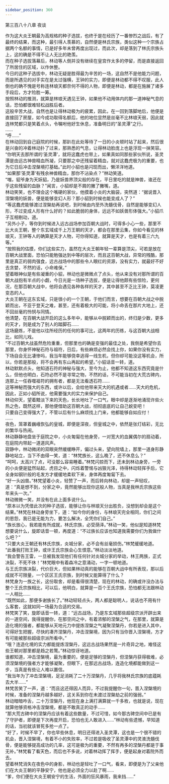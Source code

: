 ```yaml
---
sidebar_position: 360
---
```

 第三百八十八章 夜谈


作为这大炎王朝最为高规格的种子选拔，也终于是在经历了一番惨烈之战后，有了最终的结果，而这种，最引得人羡慕的，自然便是林氏宗族，类似这种一个宗族占据两个名额的事情，已是好多年未曾再度出现过，而此次，却是落到了林氏宗族头上，这的确是不得不让人无比的艳羡。  
而在种子选拔落幕后，林动等人倒并没有继续在皇宫作太多的停留，而是直接返回了所居住的区域，以作休整。  
今日的这种子选拔中，林动无疑是胜得最为辛苦的一场，这自然不是他能力问题，而是所遇见的对手实在是太过强横，王钟的实力，即便是林动都不得不叹服，此人倒也的确不愧是号称连林琅天都奈何不得的人物，即便是林动，都是在施展了诸多手段后，方才险胜一筹。  
按照林动的推测，就算是林琅天遇见王钟，如果他不动用体内的那一道神秘气息的话，恐怕都很难轻松战胜后者。  
这般辛苦大战，自然也是让得林动极为的疲累，因此，在一回到落脚地后，他便是直接回了房屋，如今成功取得名额后，他的地位显然是丝毫不比林琅天弱，因此就连林梵都只是笑着点头，令嘱咐他好生休息，准备明日的“圣灵潭”之行。  
……  
“呼……”  
在林动回到自己庭院的时候，那趴在此处等待了一日的小炎顿时站了起来，然后很是兴奋的冲着林动扑了过来，那熟悉的气息，让得林动脸庞上也是浮现一抹笑容。  
“你明天去那所谓的‘圣灵潭’，就将这蠢虎也带上，如果真如同那些家伙所说，圣灵潭是由远古神兽精血所凝，只要那之中还残留着精血，就对这蠢虎极为的重要，也为它日后冲击涅槃境打基础。”此时小貂也是闪现而出，懒洋洋地道。  
“如果那‘圣灵潭’有残余神兽精血，那你不沾染点？”林动笑道。  
“嗤，貂爷身为天妖貂，乃是妖兽界顶尖般的存在，平日里吃的就是神兽，谁还在乎这些残留的血脉？”闻言，小貂却是不屑的撇了撇嘴，道。  
林动笑笑，也不理会这个嘴硬的家伙，他摸着小炎的大脑袋，突然道：“据说晋入涅槃境的妖兽，便是能够变幻人形？那小貂到时候也能变成人了？”  
“等这蠢虎能够渡过涅槃劫再说吧，到时候由内至外洗髓伐骨，自然是能够变幻人形，不过变成人形有什么好的？如此脆弱的身体，远远不如妖兽形体强大。”小貂爪子互相剔动，道。  
“另外小子，等你到时候进入远古战场参加百朝大战时，可得多小心一些，那里不比大炎王朝，整个东玄域成千上万王朝的天才，都会在那里云集，你如今看见的林琅天，王钟等人的确算是天才人物，可你得知道，就算是天才，也是有着三六九等。”  
“按照我的估摸，你们这些实力，虽然在大炎王朝年轻一辈算是顶尖，可若是放在百朝大战里面，恐怕只能勉强达到中等的层次，而且这百朝大战，异常的残酷，那里是真正的弱肉强食，远古战场中的那些令人眼红的资源，没有实力，就最好不好去贪婪，不然的话，小命难保。”  
望着眼神似是有些凝重的小貂，林动也是微微点了点头，他从来没有对那所谓的百朝大战抱有半点的小觑，今日光是一场种子选拔，便是让得他颇有些惊险，更何况，在那百朝大战中，他将会遇见各种各样的天才，其中甚至不乏比王钟，莫凌更变态的人。  
大炎王朝在这东玄域，只是很小的一个王朝，于他们而言，想要在百朝大战之中脱颖而出，不亚于登天之难，甚至，还有着极大的可能，将小命丢在那片大地上，还不回丝毫的怜悯与同情。  
他清楚，在百朝大战开启的这么多年中，能够从中脱颖而出的，终归是少数，更多的天才，则是成为了别人的踏脚石……  
这场磨炼，不是他以往所经历的任何的事可比，这两年的历练，与这百朝大战相比，如同儿戏。  
“不过百朝大战虽然危险重重，但那里也的确是变强的最佳之处，我倒是希望你去那里，你身怀神秘石符与祖符，日后，有些麻烦必然会找上你，如果你没有实力，下场自会无比凄惨吗，我当年能够侥幸逃得一线生机，但你却可能没这等机会，所以，你若是那般，将不会再有东山再起的希望。”小貂话音一转，道。  
林动默默点头，他知道石符的神秘与强大，至今为止，他都不知道这东西究竟是什么，但他也明白，石符必然不是寻常之物，不然的话，不可能当初在大荒古碑内，连那上一任吞噬祖符的拥有者，都是无法看透石符……  
这等神秘而强大的东西，或许以后，会给他带来天大的机遇或者……天大的危机，因此，正如小貂所说，他需要强大的实力来保护自己。  
林动仰天，望着黯淡下来的天色，长长地吐了一口气，眼中却是逐渐地涌现许些火热之色，既然这样，那他便借助这百朝大战，彻彻底底的让自己蜕变吧！  
只要自己变得强大了，不管以后有什么麻烦找上门来，他都能够自如应付！  
……  
夜色，笼罩着巍峨恢弘的皇城，即便是深夜，但皇城之中，依然是张灯结彩，无比的繁华与热闹。  
林动静静地盘坐于庭院之中，小炎匍匐在他身旁，一对宽大的血翼偶尔的扇动着，在庭院内带起一道道风声。  
寂静中，林动微闭的双眼突然缓缓睁开，偏过头来，望向院墙上，那里一道身形静静地站立，当下不由得一笑，道：“林梵族长，这么晚了，还不休息么？”  
“呵呵，太高兴了点，可没那么容易睡着。”林梵闪掠而下，还未到林动身旁，一旁的小炎便是猛然站起，虎目之中，闪烁着警惕与凶狠光泽，待得林动轻挥手后，它全身如钢针般的毛发方才缓缓地柔软下来，身体再度匍匐下去。  
“好一头凶兽。”林梵望着小炎，轻赞了一声，而后转向林动，却是一声轻叹，道：“真是想不到，分家之中，竟然能够出现你这般人物，当真是我林氏宗族这些年来头一次。”  
林动微微一笑，并没有在此上面多说什么。  
“原本以为凭借此次的种子选拔，能够让你与林琅天分出胜负，没想到却会是这个结果。”林梵在林动身旁坐下，道：“如今你的身份，与林琅天完全相同，你们之间的恩怨，我已是无能为力，要怎么解决，全凭你们自己。”  
“族长放心，我若能有所成就，林氏宗族，必受荫泽。”林动一笑，他似是知道林梵想要说什么，旋即话音一顿，再度道：“不过族长应该也知道我需要你们为我做什么吧？”  
“只要大炎王朝还有林氏宗族，炎城分家，必不会有丝毫损伤。”林梵缓缓地道。  
“此番我打败王钟，或许王氏宗族会心生恨意。”林动淡淡地道。  
“我会警告王雷，一旦被我发现他们有任何针对炎城分家的举动，林王两族，正式决裂，不死不休！”林梵眼中有着森冷之意涌动，一字一顿地道。  
与王氏宗族决裂，代价巨大，但如果林动真的能够在百朝大战中有所表现，那以后成就不可限量，一个区区王氏宗族，到时候又能算得了什么？  
林梵身为一族之长，这份取舍，却是看得很清楚，现在的林动，的确或许没办法与整个王氏宗族相比，可以后，他明白，就算是一百个王氏宗族，恐怕都无法跟林动一人相比……  
“既然如此，那便多谢族长了。”林动轻轻点头，两人都是聪明人，说话也不用有什么客套，这就如同一场最为合适的交易。  
林梵笑了笑，旋即话音一转，道：“远古战场，乃是东玄域那些超级宗派开辟出来的一道空间，我得提醒你，在那空间之中，有着浓郁的涅槃之气，在那里，就算是造化境的强者，都能够从天地元力中提炼涅槃之气凝聚涅槃丹，你若是进入其中，可得好生把握，尽快的凑齐涅槃丹，冲击涅槃境，因为只有当你晋入涅槃境，方才有可能被那些超级宗派所看中。”  
“哦？连造化境的实力都能提炼涅槃丹，这远古战场果然是一片奇异之地，难怪这些王朝对那里都是趋之若鹜。”林动惊讶地道。  
谁都知道，冲击涅槃境，最为重要的，便是足够的涅槃丹，但涅槃丹获得极难，必须涅槃境的强者方才能够凝聚，但眼下，在那远古战场，连造化境都能做到这一步，当真是有些让人难以置信。  
“我当年为了冲击涅槃境，足足消耗了二十万涅槃丹，几乎将我林氏宗族的底蕴耗去大半……”  
林梵苦笑了一声，道：“而且这还得因人而异，不过我提醒你一句，晋入涅槃境的时候，准备的涅槃丹越多越好，这关系到你在未渡过涅槃劫之前的强弱。”  
林动暗暗咋舌，二十万涅槃丹，他现在身上满打满算就一千多枚，也就是说，现在就算他够资格冲击涅槃境，都是不敢真正的动手……  
“那大荒古碑中的涅槃丹应该有着这些数量，不过可惜，如今那古碑空间中已是有了守护者，即便是下次再度开启，恐怕也无人敢进入……”林动有些遗憾，早知道的话，当初就该冒死多抢一点了。  
“好了，时候不早了，你也早些休息，明日还得进入圣灵潭，这也是一个很不错的机会，晋入涅槃境，有着不小的失败率，不过若是吸收了圣灵潭中的灵液洗髓伐骨，便是能够提高成功的几率，这可是极为的重要，不然有再多的涅槃丹都是于事无补。”林梵看了看天色，而后也不多说，对着林动挥了挥手，便是起身对着院外而去。  
望着林梵消失在夜色中的身影，林动也是轻吐了一口气，看来，即便是为了父亲他们在大炎王朝的平静安宁，他也是必须全力以赴了啊……  
“爹，你们便在大炎王朝安宁的生活，外面的狂风暴雨，我来挡……”  
  
  
